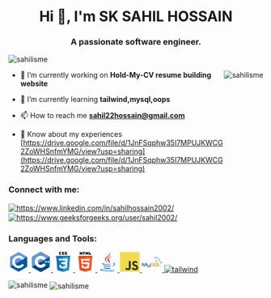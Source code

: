 <h1 align="center">Hi 👋, I'm SK SAHIL HOSSAIN</h1>
<h3 align="center">A passionate software engineer.</h3>

<p align="left"> <img src="https://komarev.com/ghpvc/?username=sahilisme&label=Profile%20views&color=0e75b6&style=flat" alt="sahilisme" /> </p>
<img height=300 align="right" src="https://github.com/user-attachments/assets/de51c219-81a6-45be-b5b3-82c6287baec6" alt="sahilisme" />



- 🔭 I’m currently working on **Hold-My-CV resume building website**

- 🌱 I’m currently learning **tailwind,mysql,oops**

- 📫 How to reach me **sahil22hossain@gmail.com**

- 📄 Know about my experiences [https://drive.google.com/file/d/1JnFSqphw35I7MPUJKWCG2ZoWHSnfmYMG/view?usp=sharing](https://drive.google.com/file/d/1JnFSqphw35I7MPUJKWCG2ZoWHSnfmYMG/view?usp=sharing)

<h3 align="left">Connect with me:</h3>
<p align="left">
<a href="https://linkedin.com/in/https://www.linkedin.com/in/sahilhossain2002/" target="blank"><img align="center" src="https://raw.githubusercontent.com/rahuldkjain/github-profile-readme-generator/master/src/images/icons/Social/linked-in-alt.svg" alt="https://www.linkedin.com/in/sahilhossain2002/" height="30" width="40" /></a>
<a href="https://auth.geeksforgeeks.org/user/https://www.geeksforgeeks.org/user/sahil2002/" target="blank"><img align="center" src="https://raw.githubusercontent.com/rahuldkjain/github-profile-readme-generator/master/src/images/icons/Social/geeks-for-geeks.svg" alt="https://www.geeksforgeeks.org/user/sahil2002/" height="30" width="40" /></a>
</p>

<h3 align="left">Languages and Tools:</h3>
<p align="left"> <a href="https://www.cprogramming.com/" target="_blank" rel="noreferrer"> <img src="https://raw.githubusercontent.com/devicons/devicon/master/icons/c/c-original.svg" alt="c" width="40" height="40"/> </a> <a href="https://www.w3schools.com/cpp/" target="_blank" rel="noreferrer"> <img src="https://raw.githubusercontent.com/devicons/devicon/master/icons/cplusplus/cplusplus-original.svg" alt="cplusplus" width="40" height="40"/> </a> <a href="https://www.w3schools.com/css/" target="_blank" rel="noreferrer"> <img src="https://raw.githubusercontent.com/devicons/devicon/master/icons/css3/css3-original-wordmark.svg" alt="css3" width="40" height="40"/> </a> <a href="https://www.w3.org/html/" target="_blank" rel="noreferrer"> <img src="https://raw.githubusercontent.com/devicons/devicon/master/icons/html5/html5-original-wordmark.svg" alt="html5" width="40" height="40"/> </a> <a href="https://www.java.com" target="_blank" rel="noreferrer"> <img src="https://raw.githubusercontent.com/devicons/devicon/master/icons/java/java-original.svg" alt="java" width="40" height="40"/> </a> <a href="https://developer.mozilla.org/en-US/docs/Web/JavaScript" target="_blank" rel="noreferrer"> <img src="https://raw.githubusercontent.com/devicons/devicon/master/icons/javascript/javascript-original.svg" alt="javascript" width="40" height="40"/> </a> <a href="https://www.mysql.com/" target="_blank" rel="noreferrer"> <img src="https://raw.githubusercontent.com/devicons/devicon/master/icons/mysql/mysql-original-wordmark.svg" alt="mysql" width="40" height="40"/> </a> <a href="https://tailwindcss.com/" target="_blank" rel="noreferrer"> <img src="https://www.vectorlogo.zone/logos/tailwindcss/tailwindcss-icon.svg" alt="tailwind" width="40" height="40"/> </a> </p>

<p><img align="left" src="https://github-readme-stats.vercel.app/api/top-langs?username=sahilisme&show_icons=true&locale=en&layout=compact" alt="sahilisme" /></p>

<p>&nbsp;<img align="center" src="https://github-readme-stats.vercel.app/api?username=sahilisme&show_icons=true&locale=en" alt="sahilisme" /></p>

